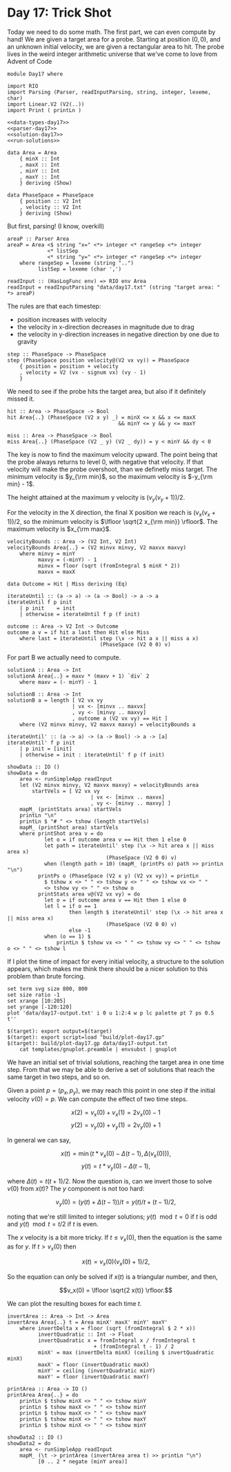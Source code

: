 # Day 17: Trick Shot
Today we need to do some math. The first part, we can even compute by hand! We are given a target area for a probe. Starting at position $(0,0)$, and an unknown initial velocity, we are given a rectangular area to hit. The probe lives in the weird integer arithmetic universe that we've come to love from Advent of Code

``` {.haskell file=app/Day17.hs}
module Day17 where

import RIO
import Parsing (Parser, readInputParsing, string, integer, lexeme, char)
import Linear.V2 (V2(..))
import Print ( printLn )

<<data-types-day17>>
<<parser-day17>>
<<solution-day17>>
<<run-solutions>>
```

``` {.haskell #data-types-day17}
data Area = Area
    { minX :: Int
    , maxX :: Int
    , minY :: Int
    , maxY :: Int
    } deriving (Show)

data PhaseSpace = PhaseSpace
    { position :: V2 Int
    , velocity :: V2 Int
    } deriving (Show)
```

But first, parsing! (I know, overkill)

``` {.haskell #parser-day17}
areaP :: Parser Area
areaP = Area <$ string "x=" <*> integer <* rangeSep <*> integer
             <* listSep
             <* string "y=" <*> integer <* rangeSep <*> integer
    where rangeSep = lexeme (string "..")
          listSep = lexeme (char ',')

readInput :: (HasLogFunc env) => RIO env Area
readInput = readInputParsing "data/day17.txt" (string "target area: " *> areaP)
```

The rules are that each timestep:

* position increases with velocity
* the velocity in x-direction decreases in magnitude due to drag
* the velocity in y-direction increases in negative direction by one due to gravity

``` {.haskell #solution-day17}
step :: PhaseSpace -> PhaseSpace
step (PhaseSpace position velocity@(V2 vx vy)) = PhaseSpace
    { position = position + velocity
    , velocity = V2 (vx - signum vx) (vy - 1)
    }
```

We need to see if the probe hits the target area, but also if it definitely missed it.

``` {.haskell #solution-day17}
hit :: Area -> PhaseSpace -> Bool
hit Area{..} (PhaseSpace (V2 x y) _) = minX <= x && x <= maxX
                                    && minY <= y && y <= maxY

miss :: Area -> PhaseSpace -> Bool
miss Area{..} (PhaseSpace (V2 _ y) (V2 _ dy)) = y < minY && dy < 0
```

The key is now to find the maximum velocity upward. The point being that the probe always returns to level 0, with negative that velocity. If that velocity will make the probe overshoot, than we definetly miss target. The minimum velocity is $y_{\rm min}$, so the maximum velocity is $-y_{\rm min} - 1$.

The height attained at the maximum y velocity is $(v_y (v_y + 1)) / 2$.

For the velocity in the X direction, the final X position we reach is $(v_x (v_x + 1))/2$,
so the minimum velocity is $\lfloor \sqrt{2 x_{\rm min}} \rfloor$. The maximum velocity is $x_{\rm max}$.

``` {.haskell #solution-day17}
velocityBounds :: Area -> (V2 Int, V2 Int)
velocityBounds Area{..} = (V2 minvx minvy, V2 maxvx maxvy)
    where minvy = minY
          maxvy = (-minY) - 1
          minvx = floor (sqrt (fromIntegral $ minX * 2))
          maxvx = maxX

data Outcome = Hit | Miss deriving (Eq)

iterateUntil :: (a -> a) -> (a -> Bool) -> a -> a
iterateUntil f p init
    | p init    = init
    | otherwise = iterateUntil f p (f init)

outcome :: Area -> V2 Int -> Outcome
outcome a v = if hit a last then Hit else Miss
    where last = iterateUntil step (\x -> hit a x || miss a x) 
                              (PhaseSpace (V2 0 0) v)
```

For part B we actually need to compute.

``` {.haskell #solution-day17}
solutionA :: Area -> Int
solutionA Area{..} = maxv * (maxv + 1) `div` 2
    where maxv = (- minY) - 1

solutionB :: Area -> Int
solutionB a = length [ V2 vx vy
                     | vx <- [minvx .. maxvx]
                     , vy <- [minvy .. maxvy]
                     , outcome a (V2 vx vy) == Hit ]
    where (V2 minvx minvy, V2 maxvx maxvy) = velocityBounds a
```

``` {.haskell .hide #solution-day17}
iterateUntil' :: (a -> a) -> (a -> Bool) -> a -> [a]
iterateUntil' f p init
    | p init = [init]
    | otherwise = init : iterateUntil' f p (f init)

showData :: IO ()
showData = do
    area <- runSimpleApp readInput
    let (V2 minvx minvy, V2 maxvx maxvy) = velocityBounds area
        startVels = [ V2 vx vy
                           | vx <- [minvx .. maxvx]
                           , vy <- [minvy .. maxvy] ]
    mapM_ (printStats area) startVels
    printLn "\n"
    printLn $ "# " <> tshow (length startVels)
    mapM_ (printShot area) startVels
    where printShot area v = do
            let o = if outcome area v == Hit then 1 else 0
            let path = iterateUntil' step (\x -> hit area x || miss area x) 
                                (PhaseSpace (V2 0 0) v)
            when (length path > 10) (mapM_ (printPs o) path >> printLn "\n")
          printPs o (PhaseSpace (V2 x y) (V2 vx vy)) = printLn 
            $ tshow x <> " " <> tshow y <> " " <> tshow vx <> " "
            <> tshow vy <> " " <> tshow o
          printStats area v@(V2 vx vy) = do
            let o = if outcome area v == Hit then 1 else 0
            let l = if o == 1
                    then length $ iterateUntil' step (\x -> hit area x || miss area x) 
                                (PhaseSpace (V2 0 0) v)
                    else -1
            when (o == 1) $
                printLn $ tshow vx <> " " <> tshow vy <> " " <> tshow o <> " " <> tshow l
```

If I plot the time of impact for every initial velocity, a structure to the solution appears, which makes me think there should be a nicer solution to this problem than brute forcing.

``` {.gnuplot .hide file=build/plot-day17.gp}
set term svg size 800, 800
set size ratio -1
set xrange [10:205]
set yrange [-120:120]
plot 'data/day17-output.txt' i 0 u 1:2:4 w p lc palette pt 7 ps 0.5 t''
```

``` {.make target=fig/day17-code.svg}
$(target): export output=$(target)
$(target): export script=load "build/plot-day17.gp"
$(target): build/plot-day17.gp data/day17-output.txt
    cat templates/gnuplot.preamble | envsubst | gnuplot
```

We have an initial set of trivial solutions, reaching the target area in one time step. From that we may be able to derive a set of solutions that reach the same target in two steps, and so on.

Given a point $p = (p_x, p_y)$, we may reach this point in one step if the initial velocity $v(0) = p$. We can compute the effect of two time steps.

$$x(2) = v_x(0) + v_x(1) = 2 v_x(0) - 1$$
$$y(2) = v_y(0) + v_y(1) = 2 v_y(0) + 1$$

In general we can say,

$$x(t) = \min (t * v_x(0) - \Delta(t - 1), \Delta(v_x(0))),$$
$$y(t) = t * v_y(0) - \Delta(t - 1),$$

where $\Delta(t) = t(t+1)/2.$ Now the question is, can we invert those to solve $v(0)$ from $x(t)$? The $y$ component is not too hard:

$$v_y(0) = (y(t) + \Delta(t - 1)) / t = y(t) / t + (t - 1) / 2,$$

noting that we're still limited to integer solutions; $y(t) \mod t = 0$ if $t$ is odd and $y(t) \mod t = t/2$ if $t$ is even.

The $x$ velocity is a bit more tricky. If $t \le v_x(0)$, then the equation is the same as for $y$. If $t > v_x(0)$ then

$$x(t) = v_x(0) (v_x(0) + 1) / 2,$$

So the equation can only be solved if $x(t)$ is a triangular number, and then,

$$v_x(0) = \lfloor \sqrt{2 x(t)} \rfloor.$$

We can plot the resulting boxes for each time $t$.

``` {.haskell #solution-day17}
invertArea :: Area -> Int -> Area
invertArea Area{..} t = Area minX' maxX' minY' maxY'
    where invertDelta x = floor (sqrt (fromIntegral $ 2 * x))
          invertQuadratic :: Int -> Float
          invertQuadratic x = fromIntegral x / fromIntegral t 
                            + (fromIntegral t - 1) / 2
          minX' = max (invertDelta minX) (ceiling $ invertQuadratic minX)
          maxX' = floor (invertQuadratic maxX)
          minY' = ceiling (invertQuadratic minY)
          maxY' = floor (invertQuadratic maxY)

printArea :: Area -> IO ()
printArea Area{..} = do
    printLn $ tshow minX <> " " <> tshow minY
    printLn $ tshow maxX <> " " <> tshow minY
    printLn $ tshow maxX <> " " <> tshow maxY
    printLn $ tshow minX <> " " <> tshow maxY
    printLn $ tshow minX <> " " <> tshow minY

showData2 :: IO ()
showData2 = do
    area <- runSimpleApp readInput
    mapM_ (\t -> printArea (invertArea area t) >> printLn "\n")
          [0 .. 2 * negate (minY area)]
```

